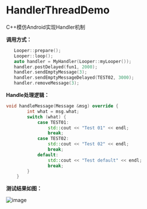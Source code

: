 # HandlerThreadDemo
 C++模仿Android实现Handler机制
 
 **调用方式：**
 ```c++
    Looper::prepare();
    Looper::loop();
    auto handler = MyHandler(Looper::myLooper());
    handler.postDelayed(fun1, 2000);
    handler.sendEmptyMessage(3);
    handler.sendEmptyMessageDelayed(TEST02, 3000);
    handler.removeMessage(3);
 ```
 
 **Handle处理逻辑：**
 
```c++
void handleMessage(Message &msg) override {
        int what = msg.what;
        switch (what) {
            case TEST01:
                std::cout << "Test 01" << endl;
                break;
            case TEST02:
                std::cout << "Test 02" << endl;
                break;
            default:
                std::cout << "Test default" << endl;
                break;
        }
    }
```
 
 **测试结果如图：**
 
![image](https://jim-1253486552.cos.ap-hongkong.myqcloud.com/WechatIMG53.jpeg)
